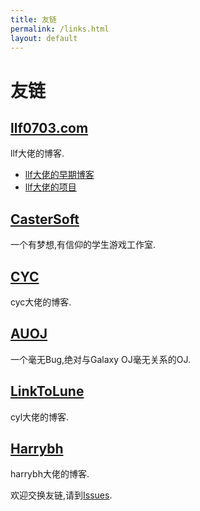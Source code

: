 ```yaml
---
title: 友链
permalink: /links.html
layout: default
---
```


# 友链

## [llf0703.com](https://llf0703.com)

llf大佬的博客.

- [llf大佬的早期博客](2018.llf0703.com)
- [llf大佬的项目](pro.llf0703.com)

## [CasterSoft](http://castersoft.com)

一个有梦想,有信仰的学生游戏工作室.

## [CYC](https://www.cnblogs.com/alessandro/)

cyc大佬的博客.

## [AUOJ](http://auoj.net)

一个毫无Bug,绝对与Galaxy OJ毫无关系的OJ.

## [LinkToLune](https://linktolune.github.io/)

cyl大佬的博客.

## [Harrybh](https://harrybh.github.io/)

harrybh大佬的博客.

欢迎交换友链,请到[Issues](https://github.com/duanyll/duanyll.github.io/issues).
